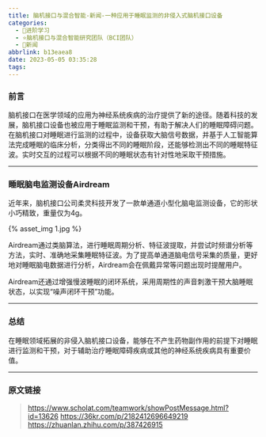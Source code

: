 ```yaml
---
title: 脑机接口与混合智能-新闻-一种应用于睡眠监测的非侵入式脑机接口设备
categories:
  - 🌙进阶学习
  - ⭐脑机接口与混合智能研究团队（BCI团队）
  - 💫新闻
abbrlink: b13eaea8
date: 2023-05-05 03:35:28
tags:
---
```


### 前言

脑机接口在医学领域的应用为神经系统疾病的治疗提供了新的途径。随着科技的发展，脑机接口设备也被应用于睡眠监测和干预，有助于解决人们的睡眠障碍问题。在脑机接口对睡眠进行监测的过程中，设备获取大脑信号数据，并基于人工智能算法完成睡眠的临床分析，分类得出不同的睡眠阶段，还能够检测出不同的睡眠特征波。实时交互的过程可以根据不同的睡眠状态有针对性地采取干预措施。

<!--more-->

***

### 睡眠脑电监测设备Airdream

近年来，脑机接口公司柔灵科技开发了一款单通道小型化脑电监测设备，它的形状小巧精致，重量仅为4g。

{% asset_img 1.jpg %}

Airdream通过类脑算法，进行睡眠周期分析、特征波提取，并尝试时频谱分析等方法，实时、准确地采集睡眠特征波。为了提高单通道脑电信号采集的质量，更好地对睡眠脑电数据进行分析，Airdream会在佩戴异常等问题出现时提醒用户。

Airdream还通过增强慢波睡眠的闭环系统，采用周期性的声音刺激干预大脑睡眠状态，以实现“噪声闭环干预”功能。

***

### 总结

在睡眠领域拓展的非侵入脑机接口设备，能够在不产生药物副作用的前提下对睡眠进行监测和干预，对于辅助治疗睡眠障碍疾病或其他的神经系统疾病具有重要价值。

***

### 原文链接

> <https://www.scholat.com/teamwork/showPostMessage.html?id=13626>
> <https://36kr.com/p/2182412696649219>
> <https://zhuanlan.zhihu.com/p/387426915>
